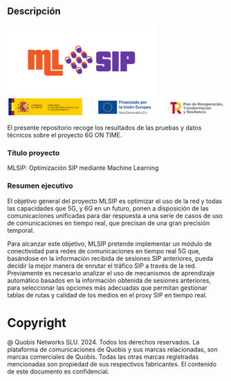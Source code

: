 ## Descripción

![mlsip-logo](img/MLSIP-logo.png)
![mlsip-patrocinios](img/MLSIP-logos-patrocinio.png)

El presente repositorio recoge los resultados de las pruebas y datos
técnicos sobre el proyecto 6G ON TIME.

### Título proyecto
MLSIP: Optimización SIP mediante Machine Learning

### Resumen ejecutivo
El objetivo general del proyecto MLSIP es optimizar el uso de la red y todas las capacidades que 5G, y 6G en un futuro, ponen a disposición de las comunicaciones unificadas para dar respuesta a una serie de casos de uso de comunicaciones en tiempo real, que precisan de una gran precisión temporal.

Para alcanzar este objetivo, MLSIP pretende implementar un módulo de conectividad para redes de comunicaciones en tiempo real 5G que, basándose en la información recibida de sesiones SIP anteriores, pueda decidir la mejor manera de enrutar el tráfico SIP a través de la red. Previamente es necesario analizar el uso de mecanismos de aprendizaje automático basados en la información obtenida de sesiones anteriores, para seleccionar las opciones más adecuadas que permitan gestionar tablas de rutas y calidad de los medios en el proxy SIP en tiempo real.


# Copyright

@ Quobis Networks SLU. 2024. Todos los derechos reservados. La plataforma de
comunicaciones de Quobis y sus marcas relacionadas, son marcas comerciales de
Quobis. Todas las otras marcas registradas mencionadas son propiedad de sus
respectivos fabricantes. El contenido de este documento es confidencial.